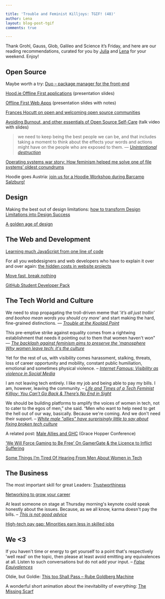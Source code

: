 ```yaml
---

title: 'Trouble and Feminist Killjoys: TGIF! (48)'
author: Lena
layout: blog-post-tgif
comments: true

---
```


Thank Grohl, Gauss, Glob, Galileo and Science it’s Friday, and here are our reading recommendations, curated for you by <a href="http://twitter.com/juschm">Julia</a> and <a href="http://twitter.com/lrnrd">Lena</a> for your weekend. Enjoy!


## Open Source
Maybe worth a try: <a href="http://duojs.org/">Duo – package manager for the front-end</a>

<a href="http://stwissel.github.io/hoodiepreso/#/">Hood.ie Offline First applications</a> (presentation slides)

<a href="https://speakerdeck.com/espylaub/offline-first-web-apps-fronteers-2014">Offline First Web Apps</a> (presentation slides with notes)

<a href="http://geekfeminism.org/2014/10/01/opw-and-growstuff-frances-hocutt-on-open-and-welcoming-open-source-communities/">Frances Hocutt on open and welcoming open source communities</a>

<a href="http://vimeo.com/106232256">Avoiding Burnout, and other essentials of Open Source Self-Care</a> (talk video with slides)

>we need to keep being the best people we can be, and that includes taking a moment to think about the effects your words and actions might have on the people who are exposed to them. —
<cite><a href="http://helenhousandi.com/2014/09/unintentional-destruction/">Unintentional destruction</a></cite>

<a href="http://blog.valerieaurora.org/2014/10/03/operating-systems-war-story-how-feminism-helped-me-solve-one-of-file-systems-oldest-conundrums/" rel="bookmark">Operating systems war story: How feminism helped me solve one of file systems’ oldest conundrums</a>

Hoodie goes Austria: <a href="http://blog.hood.ie/2014/10/hoodie-goes-austria-join-us-for-a-hoodie-workshop-during-barcamp-salzburg/">join us for a Hoodie Workshop during Barcamp Salzburg!</a>


## Design
Making the best out of design limitations: <a href="http://www.webdesignerdepot.com/2014/09/how-to-transform-design-limitations-into-design-success/">how to transform Design Limitations into Design Success</a>

<a href="http://tmagazine.blogs.nytimes.com/2014/09/22/design-golden-age/">A golden age of design</a>


## The Web and Development

<a href="http://arqex.com/939/learning-much-javascript-one-line-code">Learning much JavaScript from one line of code</a>

For all you webdesigners and web developers who have to explain it over and over again: <a href="http://zoerooney.com/blog/business/top-hidden-costs-website-projects/">the hidden costs in website projects</a>

<a href="http://zachholman.com/talk/move-fast-break-nothing/">Move fast, break nothing</a>

<a href="https://education.github.com/pack">GitHub Student Developer Pack</a>


## The Tech World and Culture
>
We need to stop propagating the troll-driven meme that '*it’s all just trollin’ and boohoo mean words you should cry more'* and start making the hard, fine-grained distinctions. —
<cite><a href="http://seriouspony.com/trouble-at-the-koolaid-point">Trouble at the Koolaid Point</a></cite>

>
This pre-emptive strike against equality comes from a rightwing establishment that needs it pointing out to them that women haven't won" —
<cite><a href="http://www.theguardian.com/commentisfree/2013/jul/31/backlash-against-feminism-manosphere-women">The backlash against feminism aims to preserve the 'manosphere</a>
<br /><a href="http://fortune.com/2014/10/02/women-leave-tech-culture/">Why women leave tech: it's the culture</a></cite>

>
Yet for the rest of us, with visibility comes harassment, stalking, threats, loss of career opportunity and mobility, constant public humiliation, emotional and sometimes physical violence. –
<cite><a href="http://modelviewculture.com/pieces/internet-famous-visibility-as-violence-on-social-media">Internet Famous: Visibility as violence in Social Media</a></cite>

>
I am not leaving tech entirely. I like my job and being able to pay my bills. I am, however, leaving the community. –
<cite><a href="http://juliepagano.com/blog/2014/10/10/life-and-times-of-a-tech-feminist-killjoy-you-cant-go-back-theres-no-end-in-sight/">Life and Times of a Tech Feminist Killjoy: You Can’t Go Back & There’s No End in Sight</a></cite>

>
We should be building platforms to amplify the voices of women in tech, not to cater to the egos of men,” she said. “Men who want to help need to get the hell out of our way, basically. Because we're coming. And we don't need their support. –
<cite><a href="http://readwrite.com/2014/10/09/technology-sexism-male-allies-grace-hopper-celebration">White male "allies" have surprisingly little to say about fixing broken tech culture</a></cite>

A related post: <a href="http://www.catehuston.com/blog/2014/10/01/male-allies-and-ghc/">Male Allies and GHC</a> (Grace Hopper Conference)

<a href="http://www.firstpersonscholar.com/we-will-force-gaming-to-be-free/">‘We Will Force Gaming to Be Free’ On GamerGate & the Licence to Inflict Suffering</a>

<a href="http://www.catehuston.com/blog/2014/07/09/some-things-im-tired-of-hearing-from-men-about-women-in-tech/">Some Things I’m Tired Of Hearing From Men About Women in Tech</a>


## The Business
The most important skill for great Leaders: <a href="http://99u.com/articles/32883/the-most-important-skill-for-great-leaders-trustworthiness">Trustworthiness</a>

<a href="http://shopthebbar.com/blog/networking-to-grow-your-career/">Networking to grow your career</a>

>
At least someone on stage at Thursday morning's keynote could speak honestly about the issues. Because, as we all know, karma doesn't pay the bills.</span> –
<cite><a href="http://readwrite.com/2014/10/09/nadella-women-dont-ask-for-raise">This is not good advice</a></cite>

<a href="http://www.usatoday.com/story/tech/2014/10/09/high-tech-pay-gap-hispanics-asians-african-americans/16606121/?utm_content=buffer65285&utm_medium=social&utm_source=twitter.com&utm_campaign=buffer">High-tech pay gap: Minorities earn less in skilled jobs</a>


## We <3
>
If you haven't time or energy to get yourself to a point that's respectively 'well read' on the topic, then please at least avoid emitting any equivalences at all. Listen to such conversations but do not add your input. –
<cite><a href="http://graydon2.dreamwidth.org/192881.html">False Equivalences</a></cite>

Oldie, but Goldie: <a href="https://www.youtube.com/watch?v=qybUFnY7Y8w#t=104">This too Shall Pass – Rube Goldberg Machine</a>

A wonderful short animation about the inevitability of everything: <a href="http://vimeo.com/107395294">The Missing Scarf</a>
